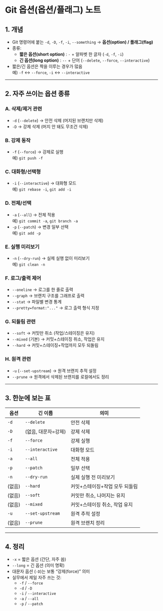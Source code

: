 # Git 옵션(옵션/플래그) 노트

## 1. 개념
- Git 명령어에 붙는 `-d`, `-D`, `-f`, `-i`, `--something` → **옵션(option) / 플래그(flag)**
- 종류:
    - **짧은 옵션(short option)** : `-` + 알파벳 한 글자 (`-d`, `-f`, `-i`)
    - **긴 옵션(long option)** : `--` + 단어 (`--delete`, `--force`, `--interactive`)
- 짧은/긴 옵션은 짝을 이루는 경우가 많음  
  예) `-f` ↔ `--force`, `-i` ↔ `--interactive`

---

## 2. 자주 쓰이는 옵션 종류

### A. 삭제/제거 관련
- `-d` (`--delete`) → 안전 삭제 (머지된 브랜치만 삭제)
- `-D` → 강제 삭제 (머지 안 돼도 무조건 삭제)

### B. 강제 동작
- `-f` (`--force`) → 강제로 실행  
  예) `git push -f`

### C. 대화형/선택형
- `-i` (`--interactive`) → 대화형 모드  
  예) `git rebase -i`, `git add -i`

### D. 전체/선택
- `-a` (`--all`) → 전체 적용  
  예) `git commit -a`, `git branch -a`
- `-p` (`--patch`) → 변경 일부 선택  
  예) `git add -p`

### E. 실행 미리보기
- `-n` (`--dry-run`) → 실제 실행 없이 미리보기  
  예) `git clean -n`

### F. 로그/출력 제어
- `--oneline` → 로그를 한 줄로 출력
- `--graph` → 브랜치 구조를 그래프로 출력
- `--stat` → 파일별 변경 통계
- `--pretty=format:"..."` → 로그 출력 형식 지정

### G. 되돌림 관련
- `--soft` → 커밋만 취소 (작업/스테이징은 유지)
- `--mixed` (기본) → 커밋+스테이징 취소, 작업은 유지
- `--hard` → 커밋+스테이징+작업까지 모두 되돌림

### H. 원격 관련
- `-u` (`--set-upstream`) → 원격 브랜치 추적 설정
- `--prune` → 원격에서 삭제된 브랜치를 로컬에서도 정리

---

## 3. 한눈에 보는 표

| 옵션 | 긴 이름 | 의미 |
|------|---------|------|
| `-d` | `--delete` | 안전 삭제 |
| `-D` | (없음, 대문자=강제) | 강제 삭제 |
| `-f` | `--force` | 강제 실행 |
| `-i` | `--interactive` | 대화형 모드 |
| `-a` | `--all` | 전체 적용 |
| `-p` | `--patch` | 일부 선택 |
| `-n` | `--dry-run` | 실제 실행 전 미리보기 |
| (없음) | `--hard` | 커밋+스테이징+작업 모두 되돌림 |
| (없음) | `--soft` | 커밋만 취소, 나머지는 유지 |
| (없음) | `--mixed` | 커밋+스테이징 취소, 작업 유지 |
| `-u` | `--set-upstream` | 원격 추적 설정 |
| (없음) | `--prune` | 원격 브랜치 정리 |

---

## 4. 정리
- `-x` = 짧은 옵션 (간단, 자주 씀)
- `--long` = 긴 옵션 (의미 명확)
- 대문자 옵션 (`-D`)는 보통 “강제(force)” 의미
- 실무에서 제일 자주 쓰는 것:
    - `-f` / `--force`
    - `-d` / `-D`
    - `-i` / `--interactive`
    - `-a` / `--all`
    - `-p` / `--patch`  
